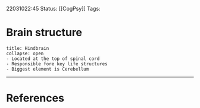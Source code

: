 22031022:45
Status:  [[CogPsy]] 
Tags: 

# Brain structure
```ad-note
title: Hindbrain
collapse: open
- Located at the top of spinal cord
- Responsible fore key life structures
- Biggest element is Cerebellum
```



---
# References
